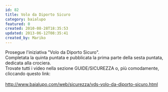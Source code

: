 ```yaml
---
id: 82
title: Volo da Diporto Sicuro
category: baialupo
featured: 0
created: 2010-08-28T18:35:53
updated: 2013-06-12T08:35:41
created_by: Mariko
---
```

<p>
 Prosegue l'iniziativa "Volo da Diporto Sicuro".
 <br/>
 Completata la quinta puntata e pubblicata la prima parte della sesta puntata, dedicata alla crociera.
 <br/>
 Trovate tutti i video nella sezione GUIDE/SICUREZZA o, più comodamente, cliccando questo link:
 <a href="http://www.baialupo.com/web/sicurezza/vds-volo-da-diporto-sicuro.html">
  <br/>
  <br/>
  http://www.baialupo.com/web/sicurezza/vds-volo-da-diporto-sicuro.html
 </a>
</p>

